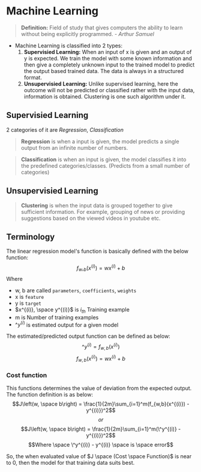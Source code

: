 # Machine Learning

> **Definition:** Field of study that gives computers the ability to learn without being explicitly programmed. _- Arthur Samuel_

- Machine Learning is classified into 2 types:
  1. **Supervisied Learning:** When an input of x is given and an output of y is expected. We train the model with some known information and then give a completely unknown input to the trained model to predict the output based trained data. The data is always in a structured format.
  2. **Unsupervisied Learning:** Unlike supervised learning, here the outcome will not be predicted or classified rather with the input data, information is obtained. Clustering is one such algorithm under it.

## Supervisied Learning

2 categories of it are _Regression_, _Classification_

> **Regression** is when a input is given, the model predicts a single output from an infinite number of numbers.

> **Classification** is when an input is given, the model classifies it into the predefined categories/classes. (Predicts from a small number of categories)

## Unsupervisied Learning

> **Clustering** is when the input data is grouped together to give sufficient information. For example, grouping of news or providing suggestions based on the viewed videos in youtube etc.

## Terminology
The linear regression model's function is basically defined with the below function:
$$f_w,_b\left(x^{(i)}\right)=wx^{(i)}+b$$
Where 
 - w, b are called `parameters`, `coefficients`, `weights`
 - x is `feature`
 - y is `target`
 - $x^{(i)}, \space y^{(i)}$ is $i_{th}$ Training example
 - m is Number of training examples
 - $\^y^{(i)}$ is estimated output for a given model

 The estimated/predicted output function can be defined as below:
 $$\^y^{(i)} = f_{w,b}(x^{(i)})$$
 $$f_{w,b}(x^{(i)}) = wx^{(i)} + b$$

### Cost function
This functions determines the value of deviation from the expected output. The function definition is as below:
$$J\left(w, \space b\right) = \frac{1}{2m}\sum_{i=1}^m(f_{w,b}(x^{(i)}) - y^{(i)})^2$$
$$or$$
$$J\left(w, \space b\right) = \frac{1}{2m}\sum_{i=1}^m(\^y^{(i)} - y^{(i)})^2$$
$$Where \space \^y^{(i)} - y^{(i)} \space is \space error$$

So, the when evaluated value of $J \space (Cost \space Function)$ is near to $0$, then the model for that training data suits best.